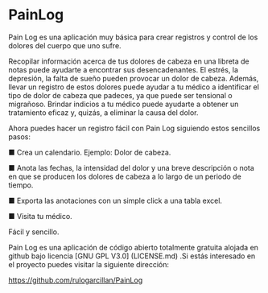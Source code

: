 # PainLog
Pain Log es una aplicación muy básica para crear registros y control de los dolores del cuerpo que uno sufre.


Recopilar información acerca de tus dolores de cabeza en una libreta de notas puede ayudarte a encontrar sus desencadenantes. El estrés, la depresión, la falta de sueño pueden provocar un dolor de cabeza. Además, llevar un registro de estos dolores puede ayudar a tu médico a identificar el tipo de dolor de cabeza que padeces, ya que puede ser tensional o migrañoso. Brindar indicios a tu médico puede ayudarte a obtener un tratamiento eficaz y, quizás, a eliminar la causa del dolor.

Ahora puedes hacer un registro fácil con Pain Log siguiendo estos sencillos pasos:

■ Crea un calendario. Ejemplo: Dolor de cabeza.

■ Anota las fechas, la intensidad del dolor y una breve descripción o nota en que se producen los dolores de cabeza a lo largo de un periodo de tiempo.

■ Exporta las anotaciones con un simple click a una tabla excel.

■ Visita tu médico.


Fácil y sencillo.


Pain Log es una aplicación de código abierto totalmente gratuita alojada en github bajo licencia  [GNU GPL V3.0] (LICENSE.md) .Si estás interesado en el proyecto puedes visitar la siguiente dirección:

https://github.com/rulogarcillan/PainLog
